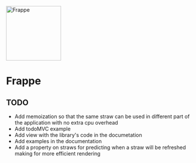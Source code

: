 <img src="https://framp.me/frappe/img/frappe.svg" alt="Frappe" width="150"/>

# Frappe

## TODO

- Add memoization so that the same straw can be used in different part of the application with no extra cpu overhead
- Add todoMVC example
- Add view with the library's code in the documetation
- Add examples in the documentation
- Add a property on straws for predicting when a straw will be refreshed making for more efficient rendering